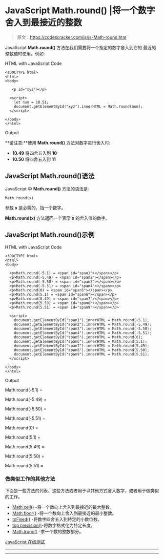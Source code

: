 # JavaScript Math.round() |将一个数字舍入到最接近的整数

> 原文：<https://codescracker.com/js/js-Math-round.htm>

JavaScript **Math.round()** 方法在我们需要将一个指定的数字舍入到它的 最近的整数值时使用。例如:

HTML with JavaScript Code

```
<!DOCTYPE html>
<html>
<body>

   <p id="xyz"></p>

  <script>
    let num = 10.51;
    document.getElementById("xyz").innerHTML = Math.round(num);
  </script>

</body>
</html>
```

Output

**请注意:**使用 **Math.round()** 方法对数字进行舍入时:

*   **10.49** 将四舍五入到 **10**
*   **10.50** 将四舍五入到 **11**

## JavaScript Math.round()语法

JavaScript 中 **Math.round()** 方法的语法是:

```
Math.round(x)
```

参数 **x** 是必需的，指一个数字。

**Math.round(x)** 方法返回一个表示 **x** 的舍入值的数字。

## JavaScript Math.round()示例

HTML with JavaScript Code

```
<!DOCTYPE html>
<html>
<body>

  <p>Math.round(-5.1) = <span id="span1"></span></p>
  <p>Math.round(-5.49) = <span id="span2"></span></p>
  <p>Math.round(-5.50) = <span id="span3"></span></p>
  <p>Math.round(-5.51) = <span id="span4"></span></p>
  <p>Math.round(0) = <span id="span5"></span></p>
  <p>Math.round(5.1) = <span id="span6"></span></p>
  <p>Math.round(5.49) = <span id="span7"></span></p>
  <p>Math.round(5.50) = <span id="span8"></span></p>
  <p>Math.round(5.51) = <span id="span9"></span></p>

  <script>
    document.getElementById("span1").innerHTML = Math.round(-5.1);
    document.getElementById("span2").innerHTML = Math.round(-5.49);
    document.getElementById("span3").innerHTML = Math.round(-5.50);
    document.getElementById("span4").innerHTML = Math.round(-5.51);
    document.getElementById("span5").innerHTML = Math.round(0);
    document.getElementById("span6").innerHTML = Math.round(5.1);
    document.getElementById("span7").innerHTML = Math.round(5.49);
    document.getElementById("span8").innerHTML = Math.round(5.50);
    document.getElementById("span9").innerHTML = Math.round(5.51);
  </script>

</body>
</html>
```

Output

Math.round(-5.1) =

Math.round(-5.49) =

Math.round(-5.50) =

Math.round(-5.51) =

Math.round(0) =

Math.round(5.1) =

Math.round(5.49) =

Math.round(5.50) =

Math.round(5.51) =

### 做类似工作的其他方法

下面是一些方法的列表，这些方法或者用于以其他方式舍入数字，或者用于做类似的工作。

*   [Math.ceil()](/js/js-Math-ceil.htm) -将一个数向上舍入到最接近的最大整数。
*   [Math.floor()](/js/js-Math-floor.htm) -将一个数向上舍入到最接近的最小整数。
*   [toFixed()](/js/js-toFixed-number.htm) -将数字四舍五入到特定的小数位数。
*   [top precision()](/js/js-toPrecision-number.htm)-将数字格式化为特定长度。
*   [Math.trunc()](/js/js-Math-trunc.htm) -求一个数的整数部分。

[JavaScript 在线测试](/exam/showtest.php?subid=6)

* * *

* * *